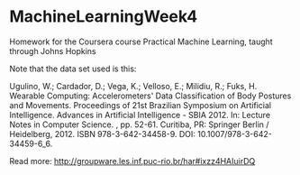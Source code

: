 # MachineLearningWeek4
Homework for the Coursera course Practical Machine Learning, taught through Johns Hopkins

Note that the data set used is this: 

Ugulino, W.; Cardador, D.; Vega, K.; Velloso, E.; Milidiu, R.; Fuks, H. Wearable Computing: Accelerometers' Data Classification of Body Postures and Movements. Proceedings of 21st Brazilian Symposium on Artificial Intelligence. Advances in Artificial Intelligence - SBIA 2012. In: Lecture Notes in Computer Science. , pp. 52-61. Curitiba, PR: Springer Berlin / Heidelberg, 2012. ISBN 978-3-642-34458-9. DOI: 10.1007/978-3-642-34459-6_6. 

Read more: http://groupware.les.inf.puc-rio.br/har#ixzz4HAIuirDQ

